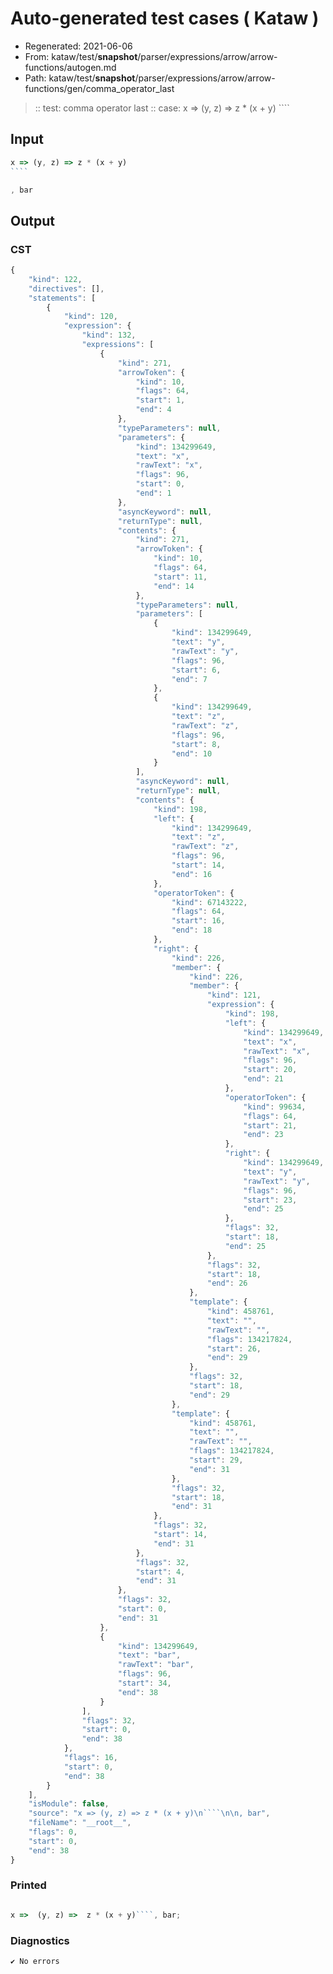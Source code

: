 # Auto-generated test cases ( Kataw )
- Regenerated: 2021-06-06
- From: kataw/test/__snapshot__/parser/expressions/arrow/arrow-functions/autogen.md
- Path: kataw/test/__snapshot__/parser/expressions/arrow/arrow-functions/gen/comma_operator_last
> :: test: comma operator last
> :: case: x => (y, z) => z * (x + y)
>          ````
>          
>          
## Input

`````js
x => (y, z) => z * (x + y)
````

, bar
`````
## Output

### CST

```javascript
{
    "kind": 122,
    "directives": [],
    "statements": [
        {
            "kind": 120,
            "expression": {
                "kind": 132,
                "expressions": [
                    {
                        "kind": 271,
                        "arrowToken": {
                            "kind": 10,
                            "flags": 64,
                            "start": 1,
                            "end": 4
                        },
                        "typeParameters": null,
                        "parameters": {
                            "kind": 134299649,
                            "text": "x",
                            "rawText": "x",
                            "flags": 96,
                            "start": 0,
                            "end": 1
                        },
                        "asyncKeyword": null,
                        "returnType": null,
                        "contents": {
                            "kind": 271,
                            "arrowToken": {
                                "kind": 10,
                                "flags": 64,
                                "start": 11,
                                "end": 14
                            },
                            "typeParameters": null,
                            "parameters": [
                                {
                                    "kind": 134299649,
                                    "text": "y",
                                    "rawText": "y",
                                    "flags": 96,
                                    "start": 6,
                                    "end": 7
                                },
                                {
                                    "kind": 134299649,
                                    "text": "z",
                                    "rawText": "z",
                                    "flags": 96,
                                    "start": 8,
                                    "end": 10
                                }
                            ],
                            "asyncKeyword": null,
                            "returnType": null,
                            "contents": {
                                "kind": 198,
                                "left": {
                                    "kind": 134299649,
                                    "text": "z",
                                    "rawText": "z",
                                    "flags": 96,
                                    "start": 14,
                                    "end": 16
                                },
                                "operatorToken": {
                                    "kind": 67143222,
                                    "flags": 64,
                                    "start": 16,
                                    "end": 18
                                },
                                "right": {
                                    "kind": 226,
                                    "member": {
                                        "kind": 226,
                                        "member": {
                                            "kind": 121,
                                            "expression": {
                                                "kind": 198,
                                                "left": {
                                                    "kind": 134299649,
                                                    "text": "x",
                                                    "rawText": "x",
                                                    "flags": 96,
                                                    "start": 20,
                                                    "end": 21
                                                },
                                                "operatorToken": {
                                                    "kind": 99634,
                                                    "flags": 64,
                                                    "start": 21,
                                                    "end": 23
                                                },
                                                "right": {
                                                    "kind": 134299649,
                                                    "text": "y",
                                                    "rawText": "y",
                                                    "flags": 96,
                                                    "start": 23,
                                                    "end": 25
                                                },
                                                "flags": 32,
                                                "start": 18,
                                                "end": 25
                                            },
                                            "flags": 32,
                                            "start": 18,
                                            "end": 26
                                        },
                                        "template": {
                                            "kind": 458761,
                                            "text": "",
                                            "rawText": "",
                                            "flags": 134217824,
                                            "start": 26,
                                            "end": 29
                                        },
                                        "flags": 32,
                                        "start": 18,
                                        "end": 29
                                    },
                                    "template": {
                                        "kind": 458761,
                                        "text": "",
                                        "rawText": "",
                                        "flags": 134217824,
                                        "start": 29,
                                        "end": 31
                                    },
                                    "flags": 32,
                                    "start": 18,
                                    "end": 31
                                },
                                "flags": 32,
                                "start": 14,
                                "end": 31
                            },
                            "flags": 32,
                            "start": 4,
                            "end": 31
                        },
                        "flags": 32,
                        "start": 0,
                        "end": 31
                    },
                    {
                        "kind": 134299649,
                        "text": "bar",
                        "rawText": "bar",
                        "flags": 96,
                        "start": 34,
                        "end": 38
                    }
                ],
                "flags": 32,
                "start": 0,
                "end": 38
            },
            "flags": 16,
            "start": 0,
            "end": 38
        }
    ],
    "isModule": false,
    "source": "x => (y, z) => z * (x + y)\n````\n\n, bar",
    "fileName": "__root__",
    "flags": 0,
    "start": 0,
    "end": 38
}
```

### Printed

```javascript

x =>  (y, z) =>  z * (x + y)````, bar;
```

### Diagnostics

```javascript
✔ No errors
```

